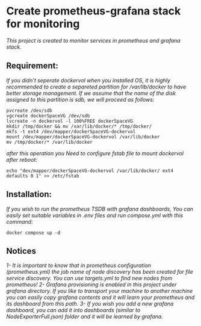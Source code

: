 # Create prometheus-grafana stack for monitoring
*This project is created to monitor services in prometheus and grafana stack.*

## Requirement:
*If you didn't seperate dockervol when you installed OS, it is highly recommended to create a separeted partition for /var/lib/docker to have better storage management.*
*If we assume that the name of the disk assigned to this partition is sdb, we will proceed as follows:*
```
pvcreate /dev/sdb
vgcreate dockerSpaceVG /dev/sdb
lvcreate -n dockervol -l 100%FREE dockerSpaceVG
mkdir /tmp/docker && mv /var/lib/docker/* /tmp/docker/
mkfs -t ext4 /dev/mapper/dockerSpaceVG-dockervol
mount /dev/mapper/dockerSpaceVG-dockervol /var/lib/docker
mv /tmp/docker/* /var/lib/docker
```
*after this operation you Need to configure fstab file to mount dockervol after reboot:*
```
echo "dev/mapper/dockerSpaceVG-dockervol /var/lib/docker/ ext4 defaults 0 1" >> /etc/fstab
```
## Installation:
*If you wish to run the prometheus TSDB with grafana dashboards, You can easily set suitable variables in .env files and run compose.yml with this command:*
```
docker compose up -d
```

## Notices

*1- It is important to know that in prometheus configuration (prometheus.yml) the job name of node discovery has been created for file service discovery. You can use targets.yml to find new nodes from prometheus!*
*2- Grafana provisioning is enabled in this project under grafana directory. If you like to transport your machine to another machine you can easily copy grafana contents and it will learn your prometheus and its dashboard from this path.*
*3- If you wish you add a new grafana dashboard, you can add it into dashboards (similar to NodeExporterFull.json) folder and it will be learned by grafana.*
